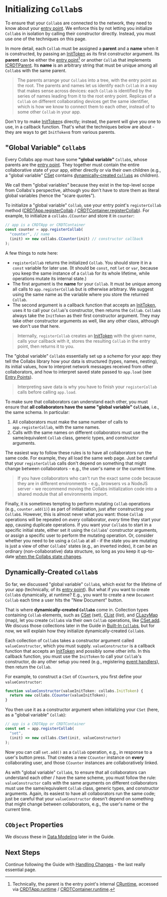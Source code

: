 # Initializing `Collab`s

To ensure that your `Collab`s are connected to the network, they need to know about your [entry point](./entry_points.html). We enforce this by not letting you initialize `Collab`s in isolation by calling their constructor directly. Instead, you must use one of the techniques on this page.

In more detail, each `Collab` must be assigned a **parent** and a **name** when it is constructed, by passing an [InitToken](../api/collabs/classes/InitToken.html) as its first constructor argument. Its **parent** can be either the [entry point](./entry_points.html)[^runtime] or another `Collab` that implements [ICRDTParent](../api/collabs/interfaces/IParent.html). Its **name** is an arbitrary string that must be unique among all `Collab`s with the same parent.

> The parents arrange your `Collab`s into a tree, with the entry point as the root. The parents and names let us identify each `Collab` in a way that makes sense across devices: each `Collab` is identified by the series of names leading from it to the root entry point. Replicas of a `Collab` on different collaborating devices get the same identifier, which is how we know to connect them to each other, instead of to some other `Collab` in your app.

Don't try to make [InitToken](../api/collabs/classes/InitToken.html)s directly; instead, the parent will give you one to use, in a callback function. That's what the techniques below are about - they are ways to get `InitToken`s from various parents.

## "Global Variable" `Collab`s

Every Collabs app must have some **"global variable"** `Collab`s, whose parents are the [entry point](./entry_points.html). They together must contain the entire collaborative state of your app, either directly or via their own children (e.g., a "global variable" [CSet](../api/collabs/classes/CSet.html) contains [dynamically-created `Collab`s](#dynamically-created-collabs) as children).

We call them "global variables" because they exist in the top-level scope from Collabs's perspective, although you don't have to store them as literal global variables (hence the "scare quotes").

To initialize a "global variable" `Collab`, use your entry point's `registerCollab` method ([CRDTApp.registerCollab](../api/collabs/classes/CRDTApp.html#registerCollab) / [CRDTContainer.registerCollab](../api/container/classes/CRDTContainer.html#registerCollab)). For example, to initialize a `collabs.CCounter` and store it in `counter`:

```ts
// app is a CRDTApp or CRDTContainer
const counter = app.registerCollab(
  "counter", // name
  (init) => new collabs.CCounter(init) // constructor callback
);
```

A few things to note here:

- `registerCollab` returns the initialized `Collab`. You should store it in a `const` variable for later use. (It should be `const`, not `let` or `var`, because you keep the same instance of a `Collab` for its whole lifetime, while operations mutate its internal state.)
- The first argument is the **name** for your `Collab`. It must be unique among all calls to `app.registerCollab` but is otherwise arbitrary. We suggest using the same name as the variable where you store the returned `Collab`.
- The second argument is a callback function that accepts an [InitToken](../api/collabs/classes/InitToken.html), uses it to call your `Collab`'s constructor, then returns the `Collab`. `Collab`s always take the `InitToken` as their first constructor argument. They may take other constructor arguments as well, like any other class, although we don't use that here.

> Internally, `registerCollab` creates an [InitToken](../api/collabs/classes/InitToken.html) with the given name, calls your callback with it, stores the resulting `Collab` in the entry point, then returns it to you.

The "global variable" `Collab`s essentially set up a _schema_ for your app: they tell the Collabs library how your data is structured (types, names, nesting), its initial values, how to interpret network messages received from other collaborators, and how to interpret saved state passed to `app.load` (see [Entry Points](./entry_points.html)).

> Interpreting save data is why you have to finish your `registerCollab` calls before calling `app.load`.

To make sure that collaborators can understand each other, you must ensure that **all collaborators have the same "global variable" `Collab`s**, i.e., the same schema. In particular:

1. All collaborators must make the same number of calls to `app.registerCollab`, with the same names.
2. Calls with the same names on different collaborators must use the same/equivalent `Collab` class, generic types, and constructor arguments.

The easiest way to follow these rules is to have all collaborators run the same code. For example, they all load the same web page. Just be careful that your `registerCollab` calls don't depend on something that might change between collaborators - e.g., the user's name or the current time.

> If you have collaborators who can't run the exact same code because they are in different environments - e.g., browsers vs a NodeJS server - we recommend moving the Collabs initialization code into a shared module that all environments import.

Finally, it is sometimes tempting to perform mutating `Collab` operations (e.g., `counter.add(1)`) as part of initialization, just after constructing your `Collab`s. However, this is almost never what you want: those `Collab` operations will be repeated on _every_ collaborator, _every_ time they start your app, causing duplicate operations. If you want your `Collab`s to start in a specific initial state, either set it using the `Collab`s' constructor arguments, or assign a specific user to perform the mutating operation. Or, consider whether you need to be using a `Collab` at all - if the state you are mutating is just a view of other `Collab`s' states (e.g., an inverted index), it can be an ordinary (non-collaborative) data structure, so long as you keep it up-to-date [when the Collabs state changes](./handling_changes.html).

## Dynamically-Created `Collab`s

So far, we discussed "global variable" `Collab`s, which exist for the lifetime of your app (technically, of its [entry point](./entry_points.html)). But what if you want to create `Collab`s dynamically, at runtime? E.g., you want to create a new `Document` `Collab` each time a user hits the "New Document" button.

That is where **dynamically-created `Collab`s** come in. Collection types containing `Collab` elements, such as [CSet](../api/collabs/classes/CSet.html) (set), [CList](../api/collabs/classes/CList.html) (list), and [CLazyMap](../api/collabs/classes/CLazyMap.html) (map), let you create `Collab`s via their own `Collab` operations, like [CSet.add](../api/collabs/classes/CSet.html#add). We discuss those collections later in the Guide in [Built-In `Collab`s](./built_in_collabs.html#mutable-value-collections), but for now, we will explain how they initialize dynamically-created `Collab`s.

Each collection of `Collab`s takes a constructor argument called `valueConstructor`, which you must supply. `valueConstructor` is a callback function that accepts an [InitToken](../api/collabs/classes/InitToken.html) and possibly some other info. In this callback function, you must use the `InitToken` to call your `Collab`'s constructor, do any other setup you need (e.g., registering [event handlers](../advanced/events.html)), then return the `Collab`.

For example, to construct a `CSet` of `CCounter`s, you first define your `valueConstructor`:

```ts
function valueConstructor(valueInitToken: collabs.InitToken) {
  return new collabs.CCounter(valueInitToken);
}
```

You then use it as a constructor argument when initializing your `CSet` (here, as a "global variable" `Collab`):

```ts
// app is a CRDTApp or CRDTContainer
const set = app.registerCollab(
  "set",
  (init) => new collabs.CSet(init, valueConstructor)
);
```

Now you can call `set.add()` as a `Collab` operation, e.g., in response to a user's button press. That creates a new `CCounter` instance on **every** collaborating user, and those `CCounter` instances are collaboratively linked.

As with "global variable" `Collab`s, to ensure that all collaborators can understand each other / have the same scheme, you must follow the rule: `valueConstructor` calls with the same arguments on different collaborators must use the same/equivalent `Collab` class, generic types, and constructor arguments. Again, its easiest to have all collaborators run the same code; just be careful that your `valueConstructor` doesn't depend on something that might change between collaborators, e.g., the user's name or the current time.

## `CObject` Properties

We discuss these in [Data Modeling](./data_modeling.html) later in the Guide.

<!-- TODO -->

<!-- ## Summary

TODO: table of static vs dynamic, scope: global vs object (dynamic is always object)

No local variable Collabs b/c wouldn't make sense collaboratively. -->

## Next Steps

Continue following the Guide with [Handling Changes](./handling_changes.html) - the last really essential page.

[^runtime]: Technically, the parent is the entry point's internal [CRuntime](../api/collabs/classes/CRuntime.html), accessed via [CRDTApp.runtime](../api/collabs/classes/CRDTApp.html#runtime) / [CRDTContainer.runtime](../api/container/classes/CRDTContainer.html#runtime).
